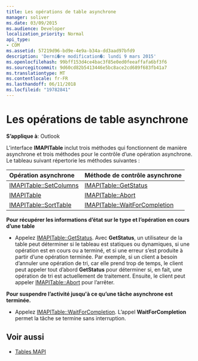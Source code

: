 ```yaml
---
title: Les opérations de table asynchrone
manager: soliver
ms.date: 03/09/2015
ms.audience: Developer
localization_priority: Normal
api_type:
- COM
ms.assetid: 57219d96-bd9e-4e9a-b34a-dd3aad97bfd9
description: 'Derni�re modification�: lundi 9 mars 2015'
ms.openlocfilehash: 99bff153d4ce4bac3f85e0ed0feeaffafa6bf3f6
ms.sourcegitcommit: 9d60cd82b5413446e5bc8ace2cd689f683fb41a7
ms.translationtype: MT
ms.contentlocale: fr-FR
ms.lasthandoff: 06/11/2018
ms.locfileid: "19782841"
---
```

# <a name="about-asynchronous-table-operations"></a>Les opérations de table asynchrone
 
**S’applique à**: Outlook 
  
L’interface **IMAPITable** inclut trois méthodes qui fonctionnent de manière asynchrone et trois méthodes pour le contrôle d’une opération asynchrone. Le tableau suivant répertorie les méthodes suivantes : 
  
|**Opération asynchrone**|**Méthode de contrôle asynchrone**|
|:-----|:-----|
|[IMAPITable::SetColumns](imapitable-setcolumns.md) <br/> |[IMAPITable::GetStatus](imapitable-getstatus.md) <br/> |
|[IMAPITable](imapitable-restrict.md) <br/> |[IMAPITable::Abort](imapitable-abort.md) <br/> |
|[IMAPITable::SortTable](imapitable-sorttable.md) <br/> |[IMAPITable::WaitForCompletion](imapitable-waitforcompletion.md) <br/> |
   
**Pour récupérer les informations d’état sur le type et l’opération en cours d’une table**
  
- Appelez [IMAPITable::GetStatus](imapitable-getstatus.md). Avec **GetStatus**, un utilisateur de la table peut déterminer si le tableau est statiques ou dynamiques, si une opération est en cours ou a terminé, et si une erreur s’est produite à partir d’une opération terminée. Par exemple, si un client a besoin d’annuler une opération de tri, car elle prend trop de temps, le client peut appeler tout d’abord **GetStatus** pour déterminer si, en fait, une opération de tri est actuellement de traitement. Ensuite, le client peut appeler [IMAPITable::Abort](imapitable-abort.md) pour l’arrêter. 
    
**Pour suspendre l’activité jusqu'à ce qu’une tâche asynchrone est terminée.**
  
- Appelez [IMAPITable::WaitForCompletion](imapitable-waitforcompletion.md). L’appel **WaitForCompletion** permet la tâche se termine sans interruption. 
    
## <a name="see-also"></a>Voir aussi

- [Tables MAPI](mapi-tables.md)

